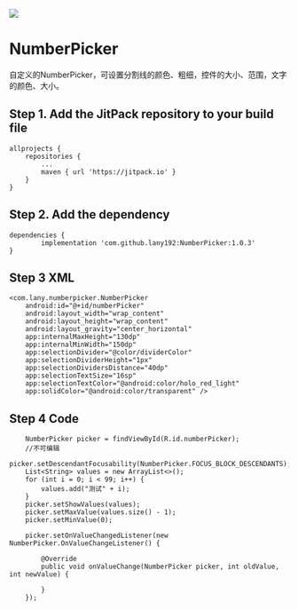 [![](https://jitpack.io/v/lany192/NumberPicker.svg)](https://jitpack.io/#lany192/NumberPicker)

# NumberPicker

自定义的NumberPicker，可设置分割线的颜色、粗细，控件的大小、范围，文字的颜色、大小。

## Step 1. Add the JitPack repository to your build file

	allprojects {
		repositories {
			...
			maven { url 'https://jitpack.io' }
		}
	}

## Step 2. Add the dependency

    dependencies {
            implementation 'com.github.lany192:NumberPicker:1.0.3'
    }
    
## Step 3 XML

    <com.lany.numberpicker.NumberPicker
        android:id="@+id/numberPicker"
        android:layout_width="wrap_content"
        android:layout_height="wrap_content"
        android:layout_gravity="center_horizontal"
        app:internalMaxHeight="130dp"
        app:internalMinWidth="150dp"
        app:selectionDivider="@color/dividerColor"
        app:selectionDividerHeight="1px"
        app:selectionDividersDistance="40dp"
        app:selectionTextSize="16sp"
        app:selectionTextColor="@android:color/holo_red_light"
        app:solidColor="@android:color/transparent" />
        
## Step 4 Code

        NumberPicker picker = findViewById(R.id.numberPicker);
        //不可编辑
        picker.setDescendantFocusability(NumberPicker.FOCUS_BLOCK_DESCENDANTS);
        List<String> values = new ArrayList<>();
        for (int i = 0; i < 99; i++) {
            values.add("测试" + i);
        }
        picker.setShowValues(values);
        picker.setMaxValue(values.size() - 1);
        picker.setMinValue(0);

        picker.setOnValueChangedListener(new NumberPicker.OnValueChangeListener() {

            @Override
            public void onValueChange(NumberPicker picker, int oldValue, int newValue) {

            }
        });